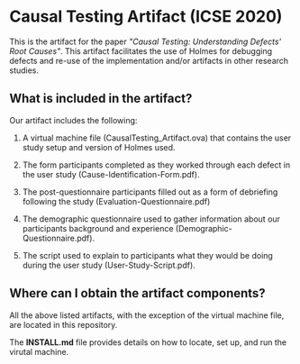 # Causal Testing Artifact (ICSE 2020)

This is the artifact for the paper *"Causal Testing: Understanding
Defects' Root Causes"*. This artifact facilitates the use of Holmes for debugging defects and re-use of the implementation and/or artifacts in other research studies.

## What is included in the artifact?

Our artifact includes the following:

1. A virtual machine file (CausalTesting_Artifact.ova) that contains
the user study setup and version of Holmes used.

2. The form participants completed as they worked through
each defect in the user study (Cause-Identification-Form.pdf).

3. The post-questionnaire participants filled out as a form of
debriefing following the study (Evaluation-Questionnaire.pdf)

4. The demographic questionnaire used to gather information about our
   participants background and experience (Demographic-Questionnaire.pdf).

5. The script used to explain to participants what they would be doing
   during the user study (User-Study-Script.pdf).

## Where can I obtain the artifact components?

All the above listed artifacts, with the exception of the virtual machine file, are located in this repository.


The **INSTALL.md** file provides details on how to locate, set up, and run the virutal machine. 
